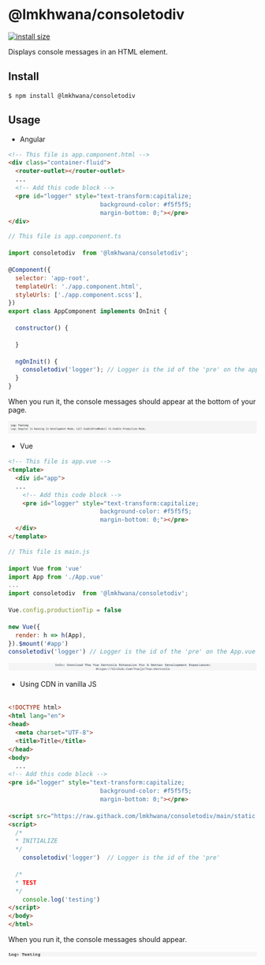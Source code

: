 # @lmkhwana/consoletodiv

[![install size](https://packagephobia.com/badge?p=@lmkhwana/consoletodiv)](https://packagephobia.com/result?p=@lmkhwana/consoletodiv)

Displays console messages in an HTML element.

## Install

```
$ npm install @lmkhwana/consoletodiv
```

## Usage

- Angular 

```html
<!-- This file is app.component.html -->
<div class="container-fluid">
  <router-outlet></router-outlet>
  ...
  <!-- Add this code block -->
  <pre id="logger" style="text-transform:capitalize;
                          background-color: #f5f5f5;
                          margin-bottom: 0;"></pre>
</div>

```

```js
// This file is app.component.ts 

import consoletodiv  from '@lmkhwana/consoletodiv';

@Component({
  selector: 'app-root',
  templateUrl: './app.component.html',
  styleUrls: ['./app.component.scss'],
})
export class AppComponent implements OnInit {

  constructor() {
   
  }

  ngOnInit() {
    consoletodiv('logger'); // Logger is the id of the 'pre' on the app.component.html
  }
}
```
When you run it, the console messages should appear at the bottom of your page.

![snapshot - angular](snapangular.png)

- Vue 

```html
<!-- This file is app.vue -->
<template>
  <div id="app">
  ...
    <!-- Add this code block -->
    <pre id="logger" style="text-transform:capitalize;
                          background-color: #f5f5f5;
                          margin-bottom: 0;"></pre>
  </div>
</template>

```

```js
// This file is main.js

import Vue from 'vue'
import App from './App.vue'
...
import consoletodiv  from '@lmkhwana/consoletodiv';

Vue.config.productionTip = false

new Vue({
  render: h => h(App),
}).$mount('#app')
consoletodiv('logger') // Logger is the id of the 'pre' on the App.vue

```
![snapshot - vue](snapvue.png)


- Using CDN in vanilla JS

```html

<!DOCTYPE html>
<html lang="en">
<head>
  <meta charset="UTF-8">
  <title>Title</title>
</head>
<body>
  ...
<!-- Add this code block -->
<pre id="logger" style="text-transform:capitalize;
                          background-color: #f5f5f5;
                          margin-bottom: 0;"></pre>

<script src="https://raw.githack.com/lmkhwana/consoletodiv/main/static.js"></script>
<script>
  /*
  * INITIALIZE
  */
    consoletodiv('logger')  // Logger is the id of the 'pre'
    
  /*
  * TEST
  */
    console.log('testing')
</script>
</body>
</html>

```
When you run it, the console messages should appear.

![snapshot - vannila](snapvanilla.png)

